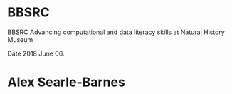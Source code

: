 # BBSRC
BBSRC Advancing computational and data literacy skills at Natural History Museum

Date 2018 June 06.

# Alex Searle-Barnes
